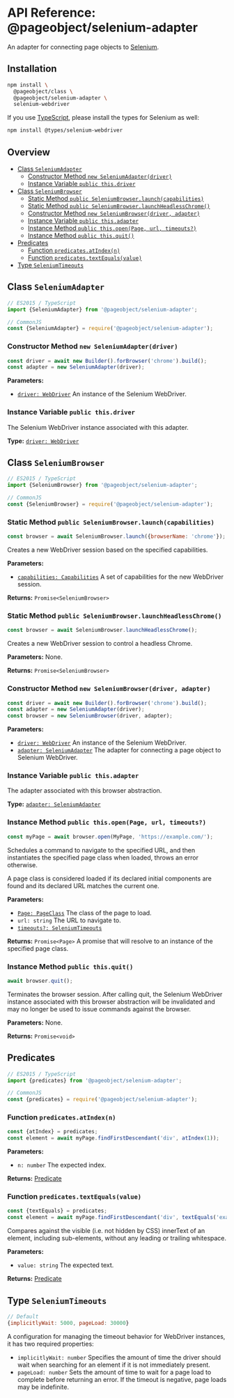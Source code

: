 # API Reference: @pageobject/selenium-adapter

An adapter for connecting page objects to [Selenium][selenium].

## Installation

```sh
npm install \
  @pageobject/class \
  @pageobject/selenium-adapter \
  selenium-webdriver
```

If you use [TypeScript][typescript], please install the types for Selenium as well:

```sh
npm install @types/selenium-webdriver
```

## Overview

- [Class `SeleniumAdapter`](#class-seleniumadapter)
  - [Constructor Method `new SeleniumAdapter(driver)`](#constructor-method-new-seleniumadapterdriver)
  - [Instance Variable `public this.driver`](#instance-variable-public-thisdriver)
- [Class `SeleniumBrowser`](#class-seleniumbrowser)
  - [Static Method `public SeleniumBrowser.launch(capabilities)`](#static-method-public-seleniumbrowserlaunchcapabilities)
  - [Static Method `public SeleniumBrowser.launchHeadlessChrome()`](#static-method-public-seleniumbrowserlaunchheadlesschrome)
  - [Constructor Method `new SeleniumBrowser(driver, adapter)`](#constructor-method-new-seleniumbrowserdriver-adapter)
  - [Instance Variable `public this.adapter`](#instance-variable-public-thisadapter)
  - [Instance Method `public this.open(Page, url, timeouts?)`](#instance-method-public-thisopenpage-url-timeouts)
  - [Instance Method `public this.quit()`](#instance-method-public-thisquit)
- [Predicates](#predicates)
  - [Function `predicates.atIndex(n)`](#function-predicatesatindexn)
  - [Function `predicates.textEquals(value)`](#function-predicatestextequalsvalue)
- [Type `SeleniumTimeouts`](#type-seleniumtimeouts)

## Class `SeleniumAdapter`

```js
// ES2015 / TypeScript
import {SeleniumAdapter} from '@pageobject/selenium-adapter';

// CommonJS
const {SeleniumAdapter} = require('@pageobject/selenium-adapter');
```

### Constructor Method `new SeleniumAdapter(driver)`

```js
const driver = await new Builder().forBrowser('chrome').build();
const adapter = new SeleniumAdapter(driver);
```

**Parameters:**

- [`driver: WebDriver`][selenium-webdriver] An instance of the Selenium WebDriver.

### Instance Variable `public this.driver`

The Selenium WebDriver instance associated with this adapter.

**Type:** [`driver: WebDriver`][selenium-webdriver]

## Class `SeleniumBrowser`

```js
// ES2015 / TypeScript
import {SeleniumBrowser} from '@pageobject/selenium-adapter';

// CommonJS
const {SeleniumBrowser} = require('@pageobject/selenium-adapter');
```

### Static Method `public SeleniumBrowser.launch(capabilities)`

```js
const browser = await SeleniumBrowser.launch({browserName: 'chrome'});
```

Creates a new WebDriver session based on the specified capabilities.

**Parameters:**

- [`capabilities: Capabilities`][selenium-capabilities] A set of capabilities for the new WebDriver session.

**Returns:** `Promise<SeleniumBrowser>`

### Static Method `public SeleniumBrowser.launchHeadlessChrome()`

```js
const browser = await SeleniumBrowser.launchHeadlessChrome();
```

Creates a new WebDriver session to control a headless Chrome.

**Parameters:** None.

**Returns:** `Promise<SeleniumBrowser>`

### Constructor Method `new SeleniumBrowser(driver, adapter)`

```js
const driver = await new Builder().forBrowser('chrome').build();
const adapter = new SeleniumAdapter(driver);
const browser = new SeleniumBrowser(driver, adapter);
```

**Parameters:**

- [`driver: WebDriver`][selenium-webdriver] An instance of the Selenium WebDriver.
- [`adapter: SeleniumAdapter`](#class-seleniumadapter) The adapter for connecting a page object to Selenium WebDriver.

### Instance Variable `public this.adapter`

The adapter associated with this browser abstraction.

**Type:** [`adapter: SeleniumAdapter`](#class-seleniumadapter)

### Instance Method `public this.open(Page, url, timeouts?)`

```js
const myPage = await browser.open(MyPage, 'https://example.com/');
```

Schedules a command to navigate to the specified URL, and then instantiates the specified page class when loaded, throws an error otherwise.

A page class is considered loaded if its declared initial components are found and its declared URL matches the current one.

**Parameters:**

- [`Page: PageClass`](class.md#pageclass) The class of the page to load.
- `url: string` The URL to navigate to.
- [`timeouts?: SeleniumTimeouts`](#type-seleniumtimeouts)

**Returns:** `Promise<Page>` A promise that will resolve to an instance of the specified page class.

### Instance Method `public this.quit()`

```js
await browser.quit();
```

Terminates the browser session. After calling quit, the Selenium WebDriver instance associated with this browser abstraction will be invalidated and may no longer be used to issue commands against the browser.

**Parameters:** None.

**Returns:** `Promise<void>`

## Predicates

```js
// ES2015 / TypeScript
import {predicates} from '@pageobject/selenium-adapter';

// CommonJS
const {predicates} = require('@pageobject/selenium-adapter');
```

### Function `predicates.atIndex(n)`

```js
const {atIndex} = predicates;
const element = await myPage.findFirstDescendant('div', atIndex(1));
```

**Parameters:**

- `n: number` The expected index.

**Returns:** [Predicate](class.md#predicate)

### Function `predicates.textEquals(value)`

```js
const {textEquals} = predicates;
const element = await myPage.findFirstDescendant('div', textEquals('example'));
```

Compares against the visible (i.e. not hidden by CSS) innerText of an element, including sub-elements, without any leading or trailing whitespace.

**Parameters:**

- `value: string` The expected text.

**Returns:** [Predicate](class.md#predicate)

## Type `SeleniumTimeouts`

```js
// Default
{implicitlyWait: 5000, pageLoad: 30000}
```

A configuration for managing the timeout behavior for WebDriver instances, it has two required properties:

- `implicitlyWait: number` Specifies the amount of time the driver should wait when searching for an element if it is not immediately present.
- `pageLoad: number` Sets the amount of time to wait for a page load to complete before returning an error. If the timeout is negative, page loads may be indefinite.

[selenium]: http://seleniumhq.github.io/selenium/docs/api/javascript/index.html
[selenium-capabilities]: http://seleniumhq.github.io/selenium/docs/api/javascript/module/selenium-webdriver/index_exports_Capabilities.html
[selenium-webdriver]: http://seleniumhq.github.io/selenium/docs/api/javascript/module/selenium-webdriver/index_exports_WebDriver.html
[typescript]: https://www.typescriptlang.org/
